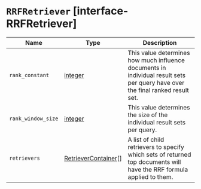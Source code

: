 # `RRFRetriever` [interface-RRFRetriever]

| Name | Type | Description |
| - | - | - |
| `rank_constant` | [integer](./integer.md) | This value determines how much influence documents in individual result sets per query have over the final ranked result set. |
| `rank_window_size` | [integer](./integer.md) | This value determines the size of the individual result sets per query. |
| `retrievers` | [RetrieverContainer](./RetrieverContainer.md)[] | A list of child retrievers to specify which sets of returned top documents will have the RRF formula applied to them. |
